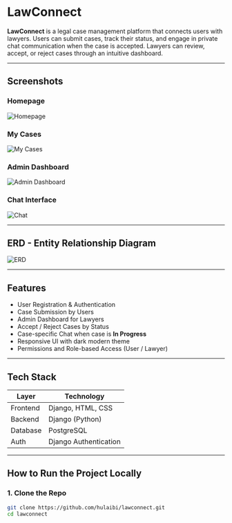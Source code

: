 # LawConnect 

**LawConnect** is a legal case management platform that connects users with lawyers. Users can submit cases, track their status, and engage in private chat communication when the case is accepted. Lawyers can review, accept, or reject cases through an intuitive dashboard.

---

##  Screenshots

### Homepage
![Homepage](static/screenshots/homepage.png)

### My Cases
![My Cases](static/screenshots/my_cases.png)

### Admin Dashboard
![Admin Dashboard](static/screenshots/admin_dashboard.png)

### Chat Interface
![Chat](static/screenshots/chat.png)

---

##  ERD - Entity Relationship Diagram

![ERD](static/screenshots/erd.png)

---

##  Features

-  User Registration & Authentication
-  Case Submission by Users
-  Admin Dashboard for Lawyers
-  Accept / Reject Cases by Status
-  Case-specific Chat when case is **In Progress**
-  Responsive UI with dark modern theme
-  Permissions and Role-based Access (User / Lawyer)

---

##  Tech Stack

| Layer        | Technology             |
|--------------|------------------------|
| Frontend     | Django, HTML, CSS      |
| Backend      | Django (Python)        |
| Database     | PostgreSQL             |
| Auth         | Django Authentication  |

---

##  How to Run the Project Locally

### 1. Clone the Repo

```bash
git clone https://github.com/hulaibi/lawconnect.git
cd lawconnect
